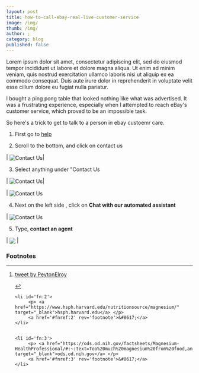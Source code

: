 ```yaml
---
layout: post
title: how-to-call-ebay-real-live-customer-service
image: /img/
thumb: /img/
author: ;
category: blog
published: false
---
```


Lorem ipsum dolor sit amet, consectetur adipiscing elit, sed do eiusmod tempor incididunt ut labore et dolore magna aliqua. Ut enim ad minim veniam, quis nostrud exercitation ullamco laboris nisi ut aliquip ex ea commodo consequat. Duis aute irure dolor in reprehenderit in voluptate velit esse cillum dolore eu fugiat nulla pariatur.<!-- truncate_here -->

I bought a ping pong table that looked nothing like what was advertised. It was a frustrating experience, especially when I attempted to reach eBay's customer service, which proved to be an impossible task.

So here's a trick to get to talk to a person in ebay custoemr care. 

1. First go to [help](https://www.ebay.com/help/home)

2. Scroll to the bottom, and click on contact us

| <img align="center"  loading="lazy" src="https://cdn-images-1.medium.com/v2/resize:fit:2400/1*xeSAsvS5f3BmMjhlvUGBIg.png" alt="Contact Us" />|

3. Select anything under "Contact Us


| <img align="center"  loading="lazy" src="https://cdn-images-1.medium.com/v2/resize:fit:2400/1*GtQhBZMPd1CxhrJ7Z9CW4w.png" alt="Contact Us" />|

| <img align="center" loading="lazy" src="https://cdn-images-1.medium.com/v2/resize:fit:2400/1*KT5jrKbDcDCQKMacrlOOnw.png" alt="Contact Us">

4. Next on the left side , click on **Chat with our automated assistant**

| <img align="center" loading="lazy" src="https://cdn-images-1.medium.com/v2/resize:fit:2400/1*Iefzq1CD5saBXe4kfVU8hA.png" alt="Contact Us">

5. Type, **contact an agent**

| <img align="center" loading="lazy" src="https://cdn-images-1.medium.com/v2/resize:fit:2400/1*kDMyHE5JSR62NuG5Wz1EKA.png" > |


<div class='footnotes'><h3>Footnotes</h3><hr />
  <ol>
    <li id='fn:1'>
         <p> <a href="https://twitter.com/PeytonElroy/status/1742919905878679881" target="_blank">tweet by PeytonElroy</a> </p>
         <a href='#fnref:1' rev='footnote'>&#8617;</a>
    </li>

    <li id='fn:2'>
         <p> <a href="https://www.hsph.harvard.edu/nutritionsource/magnesium/" target="_blank">hsph.harvard.edu</a> </p>
         <a href='#fnref:2' rev='footnote'>&#8617;</a>
    </li>

    
    <li id='fn:3'>
         <p> <a href="https://ods.od.nih.gov/factsheets/Magnesium-HealthProfessional/#:~:text=Too%20much%20magnesium%20from%20food,and%20abdominal%20cramping%20%5B1%5" target="_blank">ods.od.nih.gov</a> </p>
         <a href='#fnref:3' rev='footnote'>&#8617;</a>
    </li>

  </ol>
</div>

 